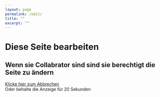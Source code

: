 ```yaml
---
layout: page
permalink: /edit/
title: ""
excerpt: ""
---
```

# Diese Seite bearbeiten
## Wenn sie Collabrator sind sind sie berechtigt die Seite zu ändern
[Klicke hier zum Abbrechen](/)\
Oder behalte die Anzeige für 20 Sekunden
<meta http-equiv="refresh" content="20; URL=https://github.com/viktor-chiarcos/viktor-chiarcos.github.io/" />
